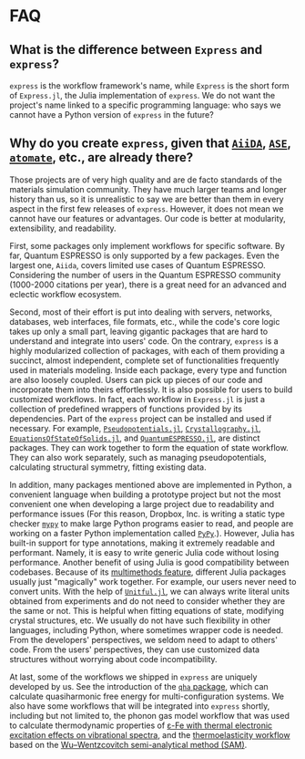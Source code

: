 # FAQ

## What is the difference between `Express` and `express`?

`express` is the workflow framework's name, while `Express` is the short form of
`Express.jl`, the Julia implementation of `express`. We do not want the project's name
linked to a specific programming language: who says we cannot have a Python version of
`express` in the future?

## Why do you create `express`, given that [`AiiDA`](https://www.aiida.net/), [`ASE`](https://gitlab.com/ase/ase), [`atomate`](https://atomate.org/), etc., are already there?

Those projects are of very high quality and are de facto standards of the materials
simulation community. They have much larger teams and longer history than us, so
it is unrealistic to say we are better than them in every aspect in the first few releases
of `express`. However, it does not mean we cannot have our features or advantages.
Our code is better at modularity, extensibility, and readability.

First, some packages only implement workflows for specific software. By far, Quantum
ESPRESSO is only supported by a few packages. Even the largest one, `Aiida`, covers limited
use cases of Quantum ESPRESSO. Considering the number of users in the Quantum ESPRESSO
community (1000-2000 citations per year), there is a great need for an advanced and eclectic
workflow ecosystem.

Second, most of their effort is put into dealing with servers, networks, databases, web
interfaces, file formats, etc., while the code's core logic takes up only a small part,
leaving gigantic packages that are hard to understand and integrate into users' code. On the
contrary, `express` is a highly modularized collection of
packages, with each of them providing a succinct, almost independent, complete set of
functionalities frequently used in materials modeling. Inside each package, every type and
function are also loosely coupled. Users can pick up pieces of our code and incorporate them
into theirs effortlessly.
It is also possible for users to build customized workflows. In
fact, each workflow in `Express.jl` is just a collection of predefined wrappers of functions
provided by its dependencies. Part of the `express` project can be installed and used if
necessary.
For example,
[`Pseudopotentials.jl`](https://github.com/MineralsCloud/Pseudopotentials.jl),
[`Crystallography.jl`](https://github.com/MineralsCloud/Crystallography.jl),
[`EquationsOfStateOfSolids.jl`](https://github.com/MineralsCloud/EquationsOfStateOfSolids.jl), and
[`QuantumESPRESSO.jl`](https://github.com/MineralsCloud/QuantumESPRESSO.jl),
are distinct packages. They can work together to form the equation of state workflow.
They can also work separately, such as managing
pseudopotentials, calculating structural symmetry, fitting existing data.

In addition, many packages mentioned above are implemented in Python, a convenient language
when building a prototype project but not the most convenient one when developing a large
project due to readability and performance issues (For this reason, Dropbox, Inc. is writing
a static type checker [`mypy`](http://mypy-lang.org/) to make large Python programs easier
to read, and people are working on a faster Python implementation called
[`PyPy`](https://www.pypy.org/).). However, Julia has built-in support for type annotations,
making it extremely readable and performant. Namely, it is easy to write generic Julia code
without losing performance. Another benefit of using Julia is good compatibility between
codebases. Because of its
[multimethods feature](https://docs.julialang.org/en/v1/manual/methods/),
different Julia packages usually just "magically" work together.
For example, our users never need to convert units.
With the help of [`Unitful.jl`](https://github.com/PainterQubits/Unitful.jl),
we can always write literal units obtained from experiments
and do not need to consider whether they are the same or not. This
is helpful when fitting equations of state, modifying crystal structures, etc.
We usually do not have such flexibility in other languages,
including Python, where sometimes wrapper code is needed. From the developers' perspectives,
we seldom need to adapt to others' code. From the users' perspectives, they can use
customized data structures without worrying about code incompatibility.

At last, some of the workflows we shipped in `express` are uniquely developed by us. See
the introduction of the [`qha` package](https://doi.org/10.1016/j.cpc.2018.11.003), which
can calculate quasiharmonic free energy for multi-configuration systems. We also have some
workflows that will be integrated into `express` shortly, including but not
limited to, the phonon gas model workflow that was used to calculate thermodynamic
properties of
[ε-Fe with thermal electronic excitation effects on vibrational spectra](https://doi.org/10.1103/PhysRevB.103.144102),
and the [thermoelasticity workflow](https://doi.org/10.1016/j.cpc.2021.108067) based on the
[Wu–Wentzcovitch semi-analytical method (SAM)](https://doi.org/10.1103/PhysRevB.83.184115).
